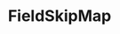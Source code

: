 ---
optionsClassName: FieldSkipMapOptions
optionsClassFullName: MigrationTools.Tools.FieldSkipMapOptions
configurationSamples:
- name: defaults
  description: 
  code: >-
    {
      "MigrationTools": {
        "CommonTools": {
          "FieldMappingTool": {
            "FieldMapDefaults": {
              "FieldSkipMap": {
                "ApplyTo": [
                  "SomeWorkItemType"
                ],
                "targetField": "Custom.ReflectedWorkItemId"
              }
            }
          }
        }
      }
    }
  sampleFor: MigrationTools.Tools.FieldSkipMapOptions
- name: sample
  description: 
  code: >-
    {
      "MigrationTools": {
        "CommonTools": {
          "FieldMappingTool": {
            "FieldMapDefaults": {
              "FieldSkipMap": []
            }
          }
        }
      }
    }
  sampleFor: MigrationTools.Tools.FieldSkipMapOptions
- name: classic
  description: 
  code: >-
    {
      "$type": "FieldSkipMapOptions",
      "targetField": "Custom.ReflectedWorkItemId",
      "ApplyTo": [
        "SomeWorkItemType"
      ]
    }
  sampleFor: MigrationTools.Tools.FieldSkipMapOptions
description: missng XML code comments
className: FieldSkipMap
typeName: FieldMaps
architecture: 
options:
- parameterName: ApplyTo
  type: List
  description: missng XML code comments
  defaultValue: missng XML code comments
- parameterName: targetField
  type: String
  description: missng XML code comments
  defaultValue: missng XML code comments
status: missng XML code comments
processingTarget: missng XML code comments
classFile: /src/MigrationTools.Clients.AzureDevops.ObjectModel/Tools/FieldMappingTool/FieldMaps/FieldSkipMap.cs
optionsClassFile: /src/MigrationTools/Tools/FieldMappingTool/FieldMaps/FieldSkipMapOptions.cs

redirectFrom:
- /Reference/FieldMaps/FieldSkipMapOptions/
layout: reference
toc: true
permalink: /Reference/FieldMaps/FieldSkipMap/
title: FieldSkipMap
categories:
- FieldMaps
- 
topics:
- topic: notes
  path: /docs/Reference/FieldMaps/FieldSkipMap-notes.md
  exists: false
  markdown: ''
- topic: introduction
  path: /docs/Reference/FieldMaps/FieldSkipMap-introduction.md
  exists: false
  markdown: ''

---